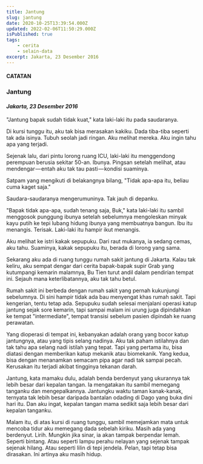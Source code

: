 ```yaml
---
title: Jantung
slug: jantung
date: 2020-10-25T13:39:54.000Z
updated: 2022-02-06T11:50:29.000Z
isPublished: true
tags: 
    - cerita
    - selain-data
excerpt: Jakarta, 23 Desember 2016
---
```


#### CATATAN

### Jantung

#### *Jakarta, 23 Desember 2016*

"Jantung bapak sudah tidak kuat," kata laki-laki itu pada saudaranya.

Di kursi tunggu itu, aku tak bisa merasakan kakiku. Dada tiba-tiba seperti tak ada isinya. Tubuh seolah jadi ringan. Aku melihat mereka. Aku ingin tahu apa yang terjadi.

Sejenak lalu, dari pintu lorong ruang ICU, laki-laki itu menggendong perempuan berusia sekitar 50-an. Ibunya. Pingsan setelah melihat, atau mendengar — entah aku tak tau pasti — kondisi suaminya.

Satpam yang mengikuti di belakangnya bilang, "Tidak apa-apa itu, beliau cuma kaget saja."

Saudara-saudaranya mengerumuninya. Tak jauh di depanku.

"Bapak tidak apa-apa, sudah tenang saja, Buk," kata laki-laki itu sambil menggosok punggung ibunya setelah sebelumnya mengoleskan minyak kayu putih ke tepi lubang hidung ibunya yang membuatnya bangun. Ibu itu menangis. Terisak. Laki-laki itu hampir ikut menangis.

Aku melihat ke istri kakak sepupuku. Dari raut mukanya, ia sedang cemas, aku tahu. Suaminya, kakak sepupuku itu, berada di lorong yang sama.

Sekarang aku ada di ruang tunggu rumah sakit jantung di Jakarta. Kalau tak keliru, aku sempat dengar dari cerita bapak-bapak supir Grab yang kutumpangi kemarin malamnya, Bu Tien turut andil dalam pendirian tempat ini. Sejauh mana keterlibatannya, aku tak tahu betul.

Rumah sakit ini berbeda dengan rumah sakit yang pernah kukunjungi sebelumnya. Di sini hampir tidak ada bau menyengat khas rumah sakit. Tapi kengerian, tentu tetap ada. Sepupuku sudah selesai menjalani operasi katup jantung sejak sore kemarin, tapi sampai malam ini urung juga dipindahkan ke tempat "intermediate", tempat transisi sebelum pasien dipindah ke ruang perawatan.

Yang dioperasi di tempat ini, kebanyakan adalah orang yang bocor katup jantungnya, atau yang tipis selang nadinya. Aku tak paham istilahnya dan tak tahu apa selang nadi istilah yang tepat. Tapi yang pertama itu, bisa diatasi dengan memberikan katup mekanik atau biomekanik. Yang kedua, bisa dengan menanamkan semacam pipa agar nadi tak sampai pecah. Kerusakan itu terjadi akibat tingginya tekanan darah.

Jantung, kata mamaku dulu, adalah benda berdenyut yang ukurannya tak lebih besar dari kepalan tangan. Ia mengatakan itu sambil memegang tanganku dan mengepalkannya. Jantungku waktu taman kanak-kanak, ternyata tak lebih besar daripada bantalan odading di Dago yang buka dini hari itu. Dan aku ingat, kepalan tangan mama sedikit saja lebih besar dari kepalan tanganku.

Malam itu, di atas kursi di ruang tunggu, sambil memejamkan mata untuk mencoba tidur aku memegang dada sebelah kiriku. Masih ada yang berdenyut. Lirih. Mungkin jika sinar, ia akan tampak berpendar lemah. Seperti bintang. Atau seperti lampu perahu nelayan yang sejenak tampak sejenak hilang. Atau seperti lilin di tepi jendela. Pelan, tapi tetap bisa dirasakan. Ini artinya aku masih hidup.
